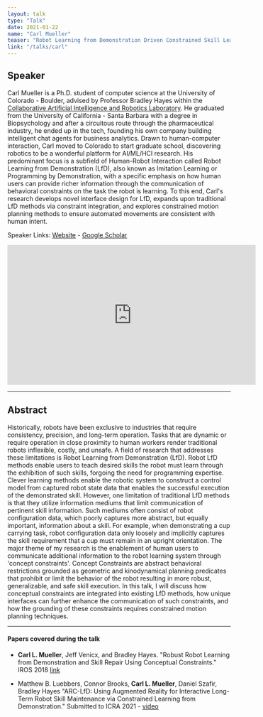 ```yaml
---
layout: talk
type: "Talk"
date: 2021-01-22
name: "Carl Mueller"
teaser: "Robot Learning from Demonstration Driven Constrained Skill Learning & Motion Planning"
link: "/talks/carl"
---
```

## Speaker

Carl Mueller is a Ph.D. student of computer science at the University of Colorado - Boulder, advised by Professor Bradley Hayes within the [Collaborative Artificial Intelligence and Robotics Laboratory](www.cairo-lab.com). He graduated from the University of California - Santa Barbara with a degree in Biopsychology and after a circuitous route through the pharmaceutical industry, he ended up in the tech, founding his own company building intelligent chat agents for business analytics. Drawn to human-computer interaction, Carl moved to Colorado to start graduate school, discovering robotics to be a wonderful platform for AI/ML/HCI research. His predominant focus is a subfield of Human-Robot Interaction called Robot Learning from Demonstration (LfD), also known as Imitation Learning or Programming by Demonstration, with a specific emphasis on how human users can provide richer information through the communication of behavioral constraints on the task the robot is learning. To this end, Carl's research develops novel interface design for LfD, expands upon traditional LfD methods via constraint integration, and explores constrained motion planning methods to ensure automated movements are consistent with human intent.


Speaker Links: [Website](https://www.carl-mueller.com/) - [Google Scholar](https://scholar.google.com/citations?user=_-yidrMAAAAJ&hl=en)

<iframe width="560" height="315" src="https://www.youtube.com/embed/0PbUMQcFEUs" frameborder="0" allow="accelerometer; autoplay; clipboard-write; encrypted-media; gyroscope; picture-in-picture" allowfullscreen></iframe>

---

## Abstract
Historically, robots have been exclusive to industries that require consistency, precision, and long-term operation. Tasks that are dynamic or require operation in close proximity to human workers render traditional robots inflexible, costly, and unsafe. A field of research that addresses these limitations is Robot Learning from Demonstration (LfD). Robot LfD methods enable users to teach desired skills the robot must learn through the exhibition of such skills, forgoing the need for programming expertise. Clever learning methods enable the robotic system to construct a control model from captured robot state data that enables the successful execution of the demonstrated skill. However, one limitation of traditional LfD methods is that they utilize information mediums that limit communication of pertinent skill information. Such mediums often consist of robot configuration data, which poorly captures more abstract, but equally important, information about a skill. For example, when demonstrating a cup carrying task, robot configuration data only loosely and implicitly captures the skill requirement that a cup must remain in an upright orientation. The major theme of my research is the enablement of human users to communicate additional information to the robot learning system through 'concept constraints'. Concept Constraints are abstract behavioral restrictions grounded as geometric and kinodynamical planning predicates that prohibit or limit the behavior of the robot resulting in more robust, generalizable, and safe skill execution. In this talk, I will discuss how conceptual constraints are integrated into existing LfD methods, how unique interfaces can further enhance the communication of such constraints, and how the grounding of these constraints requires constrained motion planning techniques.


---

#### Papers covered during the talk
* **Carl L. Mueller**, Jeff Venicx, and Bradley Hayes. "Robust Robot Learning from Demonstration and Skill Repair Using Conceptual Constraints." IROS 2018 [link](http://www.cairo-lab.com/papers/iros18.pdf
)

* Matthew B. Luebbers, Connor Brooks, **Carl L. Mueller**, Daniel Szafir, Bradley Hayes
 "ARC-LfD: Using Augmented Reality for Interactive Long-Term Robot Skill Maintenance via Constrained Learning from Demonstration." Submitted to ICRA 2021 - [video](https://youtu.be/X0H7rszq-QA)

